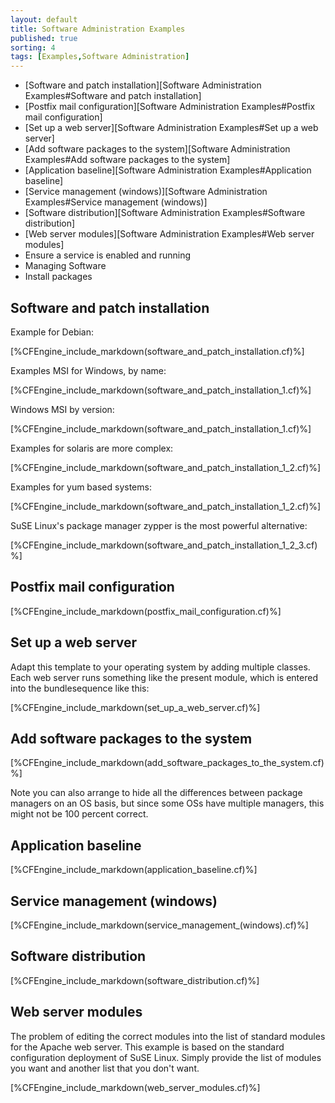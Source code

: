 ```yaml
---
layout: default
title: Software Administration Examples 
published: true
sorting: 4
tags: [Examples,Software Administration]
---
```


* [Software and patch installation][Software Administration Examples#Software and patch installation]
* [Postfix mail configuration][Software Administration Examples#Postfix mail configuration]
* [Set up a web server][Software Administration Examples#Set up a web server]
* [Add software packages to the system][Software Administration Examples#Add software packages to the system]
* [Application baseline][Software Administration Examples#Application baseline]
* [Service management (windows)][Software Administration Examples#Service management (windows)]
* [Software distribution][Software Administration Examples#Software distribution]
* [Web server modules][Software Administration Examples#Web server modules]
* Ensure a service is enabled and running
* Managing Software
* Install packages

## Software and patch installation ##

Example for Debian:


[%CFEngine_include_markdown(software_and_patch_installation.cf)%]

Examples MSI for Windows, by name:


[%CFEngine_include_markdown(software_and_patch_installation_1.cf)%]

Windows MSI by version:


[%CFEngine_include_markdown(software_and_patch_installation_1.cf)%]

Examples for solaris are more complex:


[%CFEngine_include_markdown(software_and_patch_installation_1_2.cf)%]

Examples for yum based systems:


[%CFEngine_include_markdown(software_and_patch_installation_1_2.cf)%]

SuSE Linux's package manager zypper is the most powerful alternative:


[%CFEngine_include_markdown(software_and_patch_installation_1_2_3.cf)%]

## Postfix mail configuration


[%CFEngine_include_markdown(postfix_mail_configuration.cf)%]

## Set up a web server

Adapt this template to your operating system by adding multiple classes. Each web server runs something like the present module, which is entered into the bundlesequence like this:


[%CFEngine_include_markdown(set_up_a_web_server.cf)%]

## Add software packages to the system ##


[%CFEngine_include_markdown(add_software_packages_to_the_system.cf)%]

Note you can also arrange to hide all the differences between package managers on an OS basis, but since some OSs have multiple managers, this might not be 100 percent correct.

## Application baseline


[%CFEngine_include_markdown(application_baseline.cf)%]

## Service management (windows)


[%CFEngine_include_markdown(service_management_(windows).cf)%]

## Software distribution


[%CFEngine_include_markdown(software_distribution.cf)%]

## Web server modules

The problem of editing the correct modules into the list of standard modules for the Apache web server. This example is based on the standard configuration deployment of SuSE Linux. Simply provide the list of modules you want and another list that you don't want.

[%CFEngine_include_markdown(web_server_modules.cf)%]
